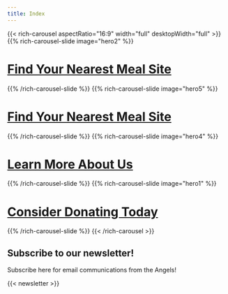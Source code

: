 ```yaml
--- 
title: Index
---
```


{{< rich-carousel aspectRatio="16:9" width="full" desktopWidth="full" >}}
{{% rich-carousel-slide image="hero2" %}}
# [Find Your Nearest Meal Site](/meals)
{{% /rich-carousel-slide %}}
{{% rich-carousel-slide image="hero5" %}}
# [Find Your Nearest Meal Site](/meals)
{{% /rich-carousel-slide %}}
{{% rich-carousel-slide image="hero4" %}}
# [Learn More About Us](/about-us)
{{% /rich-carousel-slide %}}
{{% rich-carousel-slide image="hero1" %}}
# [Consider Donating Today](/donate)
{{% /rich-carousel-slide %}}
{{< /rich-carousel >}}

## Subscribe to our newsletter!

Subscribe here for email communications from the Angels! 

{{< newsletter >}}